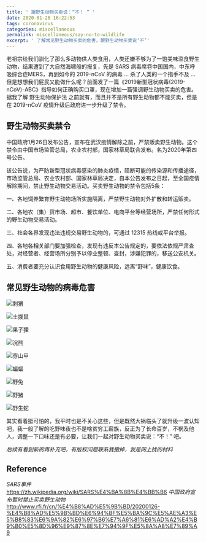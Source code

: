 ```yaml
---
title: ' 跟野生动物买卖说：“不！ ” '
date: 2020-01-28 16:22:53
tags: coronavirus
categories: miscellaneous
permalink: miscellaneous/say-no-to-wildlife
excerpt: ' 了解常见野生动物买卖的危害，跟野生动物买卖说‘不’'
---
```


老祖宗给我们驯化了那么多动物供人类食用，人类还嫌不够为了一饱美味滥食野生动物，结果遭到了大自然海啸般的报复，先是 SARS 病毒席卷中国国内，中东呼吸综合症MERS，再到如今的 2019-nCoV 的病毒 ... 杀了人类的一个措手不及 ... 但是想想我们屁民又能做什么呢？前面发了一篇《2019新型冠状病毒(2019-nCoV)-ABC》指导如何正确购买口罩，现在增加一篇强调野生动物买卖的危害。据我了解 野生动物保护法 之前就有，而且并不是所有野生动物都不能买卖，但是在 2019-nCoV 疫情升级后政府进一步升级了禁令。



## 野生动物买卖禁令

中国政府1月26日发布公告，宣布在武汉疫情解除之前，严禁贩卖野生动物。这个禁令由中国市场监管总局，农业农村部，国家林草局联合发布。名为2020年第四号公告。


该公告说，为严防新型冠状病毒感染的肺炎疫情，阻断可能的传染源和传播途径，市场监管总局、农业农村部、国家林草局决定，自本公告发布之日起，至全国疫情解除期间，禁止野生动物交易活动。买卖野生动物的禁令包括5条：

一、各地饲养繁育野生动物场所实施隔离，严禁野生动物对外扩散和转运贩卖。

二、各地农（集）贸市场、超市、餐饮单位、电商平台等经营场所，严禁任何形式的野生动物交易活动。

三、社会各界发现违法违规交易野生动物的，可通过 12315 热线或平台举报。

四、各地各相关部门要加强检查，发现有违反本公告规定的，要依法依规严肃查处，对经营者、经营场所分别予以停业整顿、查封，涉嫌犯罪的，移送公安机关。

五、消费者要充分认识食用野生动物的健康风险，远离“野味”，健康饮食。



## 常见野生动物的病毒危害

![刺猬](say-no-to-wildlife/%E5%88%BA%E7%8C%AC.jpeg)



![土拨鼠](say-no-to-wildlife/%E5%9C%9F%E6%8B%A8%E9%BC%A0.jpeg)

![果子狸](say-no-to-wildlife/%E6%9E%9C%E5%AD%90%E7%8B%B8.jpeg)

![浣熊](say-no-to-wildlife/%E6%B5%A3%E7%86%8A.jpeg)

![穿山甲](say-no-to-wildlife/%E7%A9%BF%E5%B1%B1%E7%94%B2.jpeg)

![蝙蝠](say-no-to-wildlife/%E8%9D%99%E8%9D%A0.jpeg)

![野兔](say-no-to-wildlife/%E9%87%8E%E5%85%94.jpg)

![野猪](say-no-to-wildlife/%E9%87%8E%E7%8C%AA.jpeg)

![野生蛇](say-no-to-wildlife/%E9%87%8E%E7%94%9F%E8%9B%87.jpeg)



其实看着挺可怕的，我平时也是不关心这些，但是既然大祸临头了就升级一波认知吧，我一般了解的吃野味夜也不是啥贫穷工薪族，反正为了长命百岁，不祸及他人，调整一下口味还是有必要，让我们一起对野生动物买卖说：“不！” 吧。



_后续有看到新的再补充吧，有版权问题联系我撤掉，我是网上找的材料_



## Reference

_SARS事件_  
https://zh.wikipedia.org/wiki/SARS%E4%BA%8B%E4%BB%B6
_中国政府宣布暂时禁止买卖野生动物_
http://www.rfi.fr/cn/%E4%B8%AD%E5%9B%BD/20200126-%E4%B8%AD%E5%9B%BD%E6%94%BF%E5%BA%9C%E5%AE%A3%E5%B8%83%E6%9A%82%E6%97%B6%E7%A6%81%E6%AD%A2%E4%B9%B0%E5%8D%96%E9%87%8E%E7%94%9F%E5%8A%A8%E7%89%A9